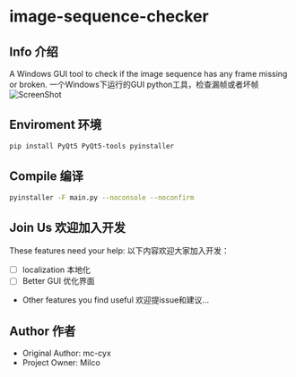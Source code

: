 # image-sequence-checker
## Info 介绍
A Windows GUI tool to check if the image sequence has any frame missing or broken.
一个Windows下运行的GUI python工具，检查漏帧或者坏帧
![ScreenShot](https://user-images.githubusercontent.com/15974476/178226416-cf153786-96c1-425d-b66e-2f293c13ee0a.png)

## Enviroment 环境
```bash
pip install PyQt5 PyQt5-tools pyinstaller
```

## Compile 编译
```bash
pyinstaller -F main.py --noconsole --noconfirm
```

## Join Us 欢迎加入开发
These features need your help:
以下内容欢迎大家加入开发：

- [ ] localization 本地化
- [ ] Better GUI 优化界面
- Other features you find useful 欢迎提issue和建议...

## Author 作者
- Original Author: mc-cyx
- Project Owner: Milco

